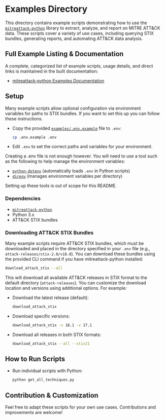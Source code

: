 # Examples Directory

This directory contains example scripts demonstrating how to use the [`mitreattack-python`](https://github.com/mitre-attack/mitreattack-python)
library to extract, analyze, and report on MITRE ATT&CK data.
These scripts cover a variety of use cases, including querying STIX bundles, generating reports, and automating ATT&CK data analysis.

## Full Example Listing & Documentation

A complete, categorized list of example scripts, usage details, and direct links is maintained in the built documentation:

- [mitreattack-python Examples Documentation](https://mitreattack-python.readthedocs.io/en/latest/mitre_attack_data/examples.html)

## Setup

Many example scripts allow optional configuration via environment variables for paths to STIX bundles.
If you want to set this up you can follow these instructions.

- Copy the provided [`examples/.env.example`](examples/.env.example:1) file to `.env`:

  ```sh
  cp .env.example .env
  ```

- Edit `.env` to set the correct paths and variables for your environment.

Creating a .env file is not enough however. You will need to use a tool such as the following to help manage the environment variables:

- [`python-dotenv`](https://pypi.org/project/python-dotenv/) (automatically loads `.env` in Python scripts)
- [`direnv`](https://direnv.net/) (manages environment variables per directory)

Setting up these tools is out of scope for this README.

### Dependencies

- [`mitreattack-python`](https://github.com/mitre-attack/mitreattack-python)
- Python 3.x
- ATT&CK STIX bundles

### Downloading ATT&CK STIX Bundles

Many example scripts require ATT&CK STIX bundles, which must be downloaded and placed in the directory specified in your `.env` file (e.g., `attack-releases/stix-2.0/v18.0`).
You can download these bundles using the provided CLI command if you have mitreattack-python installed:

```sh
download_attack_stix --all
```

This will download all available ATT&CK releases in STIX format to the default directory (`attack-releases`).
You can customize the download location and versions using additional options. For example:

- Download the latest release (default):

  ```sh
  download_attack_stix
  ```

- Download specific versions:

  ```sh
  download_attack_stix -v 16.1 -v 17.1
  ```

- Download all releases in both STIX formats:

  ```sh
  download_attack_stix --all --stix21
  ```

## How to Run Scripts

- Run individual scripts with Python:

  ```sh
  python get_all_techniques.py
  ```

## Contribution & Customization

Feel free to adapt these scripts for your own use cases. Contributions and improvements are welcome!
